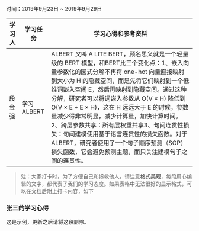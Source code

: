 时间：2019年9月23日 ~ 2019年9月29日

| 学习人  | 学习任务      | 学习心得和参考资料                                |
| ---- | --------- | ---------------------------------------- |
| 段金强  | 学习 ALBERT | ALBERT 又叫 A LITE BERT，顾名思义就是一个轻量级的 BERT 模型，和BERT比三个变化点：1、嵌入向量参数化的因式分解不再将 one-hot 向量直接映射到大小为 H 的隐藏空间，而是先将它们映射到一个低维词嵌入空间 E，然后再映射到隐藏空间。通过这种分解，研究者可以将词嵌入参数从 O(V × H) 降低到 O(V × E + E × H)，这在 H 远远大于 E 的时候，参数量减少得非常明显，减少计算量，加快计算时间。2、跨层参数共享：所有层权重共享3、句间连贯性损失：句间建模使用基于语言连贯性的损失函数。对于 ALBERT，研究者使用了一个句子顺序预测（SOP）损失函数，它会避免预测主题，而只关注建模句子之间的连贯性。 |

> 注：大家打卡时，为了方便自己和拯救他人，请注意**格式美观**，每段用心编辑的文字，都代表了我们的学习态度。如果表格中无法很好的显示格式，可以在文档后附上打卡内容，如下

### 张三的学习心得
这是示例，更新之后请将这段删除。
